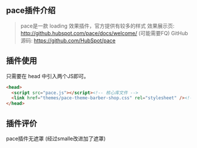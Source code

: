 ## pace插件介绍

> pace是一款 loading 效果插件，官方提供有较多的样式
> 效果展示页: http://github.hubspot.com/pace/docs/welcome/ (可能需要FQ)
> GitHub源码: https://github.com/HubSpot/pace

## 插件使用

只需要在 head 中引入两个JS即可。

```html
<head>
  <script src="pace.js"></script><!-- 核心库文件 -->
  <link href="themes/pace-theme-barber-shop.css" rel="stylesheet" /><!-- 主题样式文件 -->
</head>
```

## 插件评价

pace插件无遮罩 (经过smalle改进加了遮罩)
